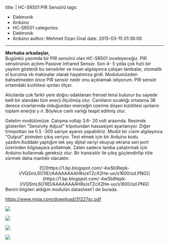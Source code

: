 title: |
  HC-SR501 PIR Sensörü
tags:
  - Elektronik
  - Arduino
  - HC-SR501
categories:
  - Elektronik
  - Arduino
author: Mehmet Ozan Ünal
date: 2015-03-15 01:36:00
---
**Merhaba arkadaşlar,**  
Bugünkü yazımda bir PIR sensörü olan HC-SR501 inceleyeceğiz. PIR sensörünün açılımı Passive Infrared Sensor. Son 4- 5 yılda çok hızlı bir yayılım gösterdi bu sensörler ve insan algılayınca çalışan lambalar, otomatik el kurutma vb makinalar olarak hayatımıza girdi. Modulumüzden bahsetmeden önce PIR sensör nedir onu açıklamak istiyorum. PIR sensör ortamdaki kızılötesi ışınları ölçer.  
<!-- more -->
Alıcılarda çok farklı yere doğru odaklanan frensel lensi bulunur bu sayede belli bir alandaki tüm enerji ölçülmüş olur. Canlıların sıcaklığı ortalama 36 derece civarlarında olduğundan merceğin üzerine düşen kızılötesi ışınların toplam enerjisi y ir. Böylece canlı varlığı tespit edilmiş olur.  

Gelelim modülümüze. Çalışma voltajı 3.6- 20 volt arasında. Resimde gösterilen "Sensivity Adjust" tripotundan hassasiyet ayarlanıyor. Diğer trimpottan ise 0.5 -300 saniye ayarını yapabiliriz. Modül bir cisim algılayınca "Output" pininden çıkış veriyor. Test etmek için bir Arduino kodu yazdım.Koddaki yaptığım tek şey dijital veriyi okuyup ekrana seri port üzerinden bilgisayara yollatmak. Zaten sadece lamba çalıştırmak için Arduino kullanmak gereksiz olur. Bir transistör ile çıkış güçlendirilip röle sürmek daha mantıklı olacaktır.  

<div class="separator" style="clear: both; text-align: center;">[![](https://1.bp.blogspot.com/-4wSb9Iepk-I/VQSmL6O1IEI/AAAAAAAAH8s/eTZcX2He-uo/s1600/sd.PNG)](https://1.bp.blogspot.com/-4wSb9Iepk-I/VQSmL6O1IEI/AAAAAAAAH8s/eTZcX2He-uo/s1600/sd.PNG)</div>

<div class="separator" style="clear: both; text-align: left;">Benim bilgileri aldığım modulün datasheet'i de burada.</div>

https://www.mpja.com/download/31227sc.pdf  

[![](https://1.bp.blogspot.com/-ypp2WiddhQ4/VQSmP8893KI/AAAAAAAAH84/V-8_ftlvy58/s1600/IMG_20150314_214609.jpg)](https://1.bp.blogspot.com/-ypp2WiddhQ4/VQSmP8893KI/AAAAAAAAH84/V-8_ftlvy58/s1600/IMG_20150314_214609.jpg)

[![](https://3.bp.blogspot.com/-HRO1B-zMtkQ/VQSmP98vWFI/AAAAAAAAH84/gdn4NZtLZqA/s1600/IMG_20150314_214546.jpg)](https://3.bp.blogspot.com/-HRO1B-zMtkQ/VQSmP98vWFI/AAAAAAAAH84/gdn4NZtLZqA/s1600/IMG_20150314_214546.jpg)

[![](https://1.bp.blogspot.com/-RK1a2c0Culs/VQSmP0t3DtI/AAAAAAAAH84/gqlkaWfBTOA/s1600/IMG-20150314-WA0004.jpg)](https://1.bp.blogspot.com/-RK1a2c0Culs/VQSmP0t3DtI/AAAAAAAAH84/gqlkaWfBTOA/s1600/IMG-20150314-WA0004.jpg)

[![](https://3.bp.blogspot.com/-8gT-vgqA5fg/VQSmP-AsoeI/AAAAAAAAH84/ZMaN6ZmbewE/s1600/IMG_20150314_214319.jpg)](https://3.bp.blogspot.com/-8gT-vgqA5fg/VQSmP-AsoeI/AAAAAAAAH84/ZMaN6ZmbewE/s1600/IMG_20150314_214319.jpg)